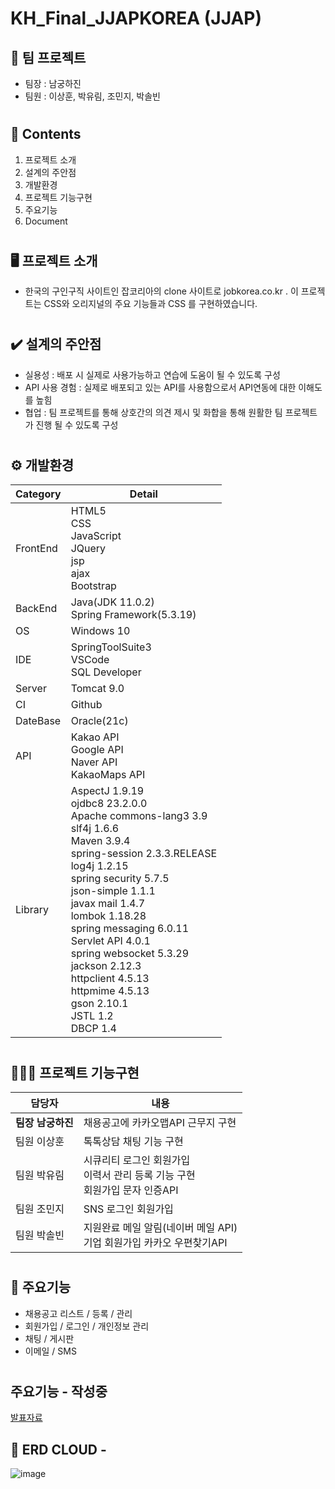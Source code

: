 # KH_Final_JJAPKOREA (JJAP)
##  📣 팀 프로젝트
- 팀장 : 남궁하진
- 팀원 : 이상훈, 박유림, 조민지, 박솔빈
#
#
## 📖 Contents
1. 프로젝트 소개
2. 설계의 주안점
3. 개발환경
4. 프로젝트 기능구현
5. 주요기능
6. Document
#
## 🖥️ 프로젝트 소개
- 한국의 구인구직 사이트인 잡코리아의 clone 사이트로 jobkorea.co.kr . 이 프로젝트는 CSS와 오리지널의 주요 기능들과 CSS 를 구현하였습니다.
#
## ✔️ 설계의 주안점
- 실용성 : 배포 시 실제로 사용가능하고 연습에 도움이 될 수 있도록 구성
- API 사용 경험 : 실제로 배포되고 있는 API를 사용함으로서 API연동에 대한 이해도를 높힘
- 협업 : 팀 프로젝트를 통해 상호간의 의견 제시 및 화합을 통해 원활한 팀 프로젝트가 진행 될 수 있도록 구성
#
## ⚙️ 개발환경
|Category|Detail|
|--------|------|
|FrontEnd|HTML5<br> CSS<br> JavaScript<br> JQuery<br> jsp<br> ajax<br> Bootstrap|
|BackEnd|Java(JDK 11.0.2)<br> Spring Framework(5.3.19)|
|OS|Windows 10|
|IDE|SpringToolSuite3<br> VSCode<br> SQL Developer|
|Server|Tomcat 9.0|
|CI|Github|
|DateBase|Oracle(21c)|
|API|Kakao API<br> Google API<br> Naver API<br> KakaoMaps API<br> |
|Library|AspectJ 1.9.19 <br>ojdbc8 23.2.0.0<br> Apache commons-lang3 3.9<br> slf4j 1.6.6<br> Maven 3.9.4<br> spring-session 2.3.3.RELEASE<br> log4j 1.2.15<br> spring security 5.7.5<br> json-simple 1.1.1<br> javax mail 1.4.7<br> lombok 1.18.28<br> spring messaging 6.0.11<br> Servlet API 4.0.1<br> spring websocket 5.3.29<br> jackson 2.12.3<br> httpclient 4.5.13<br> httpmime 4.5.13<br> gson 2.10.1<br> JSTL 1.2<br> DBCP 1.4 |
#
## 🧑‍🤝‍🧑 프로젝트 기능구현
|담당자|내용|
|------|----|
|**팀장 남궁하진**|채용공고에 카카오맵API 근무지 구현|
|팀원 이상훈|톡톡상담 채팅 기능 구현|
|팀원 박유림|시큐리티 로그인 회원가입<br> 이력서 관리 등록 기능 구현<br> 회원가입 문자 인증API|
|팀원 조민지|SNS 로그인 회원가입<br>|
|팀원 박솔빈|지원완료 메일 알림(네이버 메일 API)<br> 기업 회원가입 카카오 우편찾기API 
#
## 📌 주요기능
- 채용공고 리스트 / 등록 / 관리
- 회원가입 / 로그인 / 개인정보 관리
- 채팅 / 게시판 
- 이메일 / SMS
#
## 주요기능 - 작성중
[발표자료](https://docs.google.com/presentation/d/1Zg3F8tMe5jEJON2B4ZOEe4-2NAm7ZpWE/edit?usp=drive_web&ouid=115873707985350394199&rtpof=true)
## 📌 ERD CLOUD - 
![image](https://github.com/fat-fella/JJAPKOREA/assets/130439230/08039ec7-8652-487c-9e8e-3ec00071f2ed)




